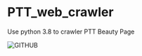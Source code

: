 # PTT_web_crawler

Use python 3.8 to crawler PTT Beauty Page

  ![GITHUB]( https://github.com/NerDy5566/PTT_web_crawler/blob/main/output.png)
